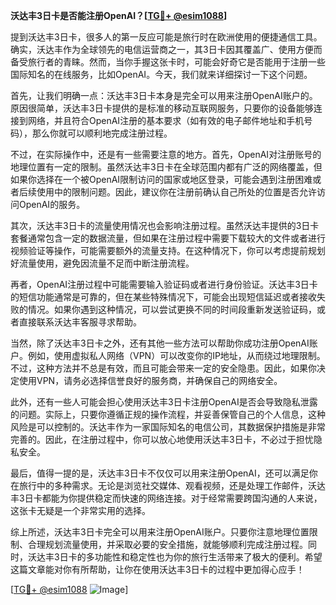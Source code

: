**沃达丰3日卡是否能注册OpenAI？[[TG💪+ @esim1088](https://t.me/s/esim1088)]**

提到沃达丰3日卡，很多人的第一反应可能是旅行时在欧洲使用的便捷通信工具。确实，沃达丰作为全球领先的电信运营商之一，其3日卡因其覆盖广、使用方便而备受旅行者的青睐。然而，当你手握这张卡时，可能会好奇它是否能用于注册一些国际知名的在线服务，比如OpenAI。今天，我们就来详细探讨一下这个问题。

首先，让我们明确一点：沃达丰3日卡本身是完全可以用来注册OpenAI账户的。原因很简单，沃达丰3日卡提供的是标准的移动互联网服务，只要你的设备能够连接到网络，并且符合OpenAI注册的基本要求（如有效的电子邮件地址和手机号码），那么你就可以顺利地完成注册过程。

不过，在实际操作中，还是有一些需要注意的地方。首先，OpenAI对注册账号的地理位置有一定的限制。虽然沃达丰3日卡在全球范围内都有广泛的网络覆盖，但如果你选择在一个被OpenAI限制访问的国家或地区登录，可能会遇到注册困难或者后续使用中的限制问题。因此，建议你在注册前确认自己所处的位置是否允许访问OpenAI的服务。

其次，沃达丰3日卡的流量使用情况也会影响注册过程。虽然沃达丰提供的3日卡套餐通常包含一定的数据流量，但如果在注册过程中需要下载较大的文件或者进行视频验证等操作，可能需要额外的流量支持。在这种情况下，你可以考虑提前规划好流量使用，避免因流量不足而中断注册流程。

再者，OpenAI注册过程中可能需要输入验证码或者进行身份验证。沃达丰3日卡的短信功能通常是可靠的，但在某些特殊情况下，可能会出现短信延迟或者接收失败的情况。如果你遇到这种情况，可以尝试更换不同的时间段重新发送验证码，或者直接联系沃达丰客服寻求帮助。

当然，除了沃达丰3日卡之外，还有其他一些方法可以帮助你成功注册OpenAI账户。例如，使用虚拟私人网络（VPN）可以改变你的IP地址，从而绕过地理限制。不过，这种方法并不总是有效，而且可能会带来一定的安全隐患。因此，如果你决定使用VPN，请务必选择信誉良好的服务商，并确保自己的网络安全。

此外，还有一些人可能会担心使用沃达丰3日卡注册OpenAI是否会导致隐私泄露的问题。实际上，只要你遵循正规的操作流程，并妥善保管自己的个人信息，这种风险是可以控制的。沃达丰作为一家国际知名的电信公司，其数据保护措施是非常完善的。因此，在注册过程中，你可以放心地使用沃达丰3日卡，不必过于担忧隐私安全。

最后，值得一提的是，沃达丰3日卡不仅仅可以用来注册OpenAI，还可以满足你在旅行中的多种需求。无论是浏览社交媒体、观看视频，还是处理工作邮件，沃达丰3日卡都能为你提供稳定而快速的网络连接。对于经常需要跨国沟通的人来说，这张卡无疑是一个非常实用的选择。

综上所述，沃达丰3日卡完全可以用来注册OpenAI账户。只要你注意地理位置限制、合理规划流量使用，并采取必要的安全措施，就能够顺利完成注册过程。同时，沃达丰3日卡的多功能性和稳定性也为你的旅行生活带来了极大的便利。希望这篇文章能对你有所帮助，让你在使用沃达丰3日卡的过程中更加得心应手！

[[TG💪+ @esim1088](https://t.me/s/esim1088) ![Image](https://i.postimg.cc/4NQfJmqS/Snipaste-2025-05-13-00-14-12.png)]